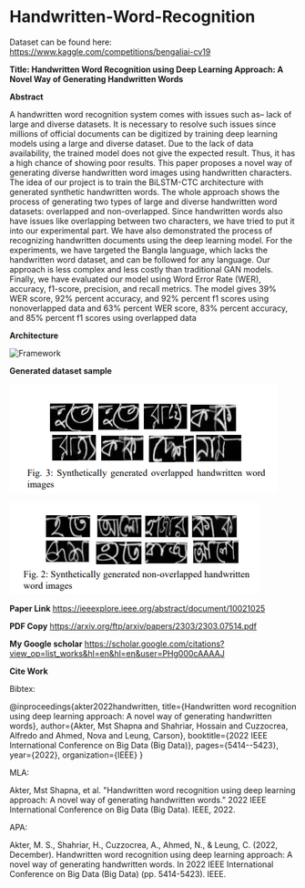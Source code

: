 # Handwritten-Word-Recognition


Dataset can be found here: https://www.kaggle.com/competitions/bengaliai-cv19





**Title: Handwritten Word Recognition using Deep Learning Approach: A Novel Way of Generating Handwritten Words**

**Abstract**

A handwritten word recognition system comes with issues such as– lack of large and diverse datasets. It is necessary to resolve such issues since millions of official documents can
be digitized by training deep learning models using a large and diverse dataset. Due to the lack of data availability, the
trained model does not give the expected result. Thus, it has
a high chance of showing poor results. This paper proposes a
novel way of generating diverse handwritten word images using
handwritten characters. The idea of our project is to train the
BiLSTM-CTC architecture with generated synthetic handwritten
words. The whole approach shows the process of generating two
types of large and diverse handwritten word datasets: overlapped
and non-overlapped. Since handwritten words also have issues
like overlapping between two characters, we have tried to put
it into our experimental part. We have also demonstrated the
process of recognizing handwritten documents using the deep
learning model. For the experiments, we have targeted the Bangla
language, which lacks the handwritten word dataset, and can be
followed for any language. Our approach is less complex and less
costly than traditional GAN models. Finally, we have evaluated
our model using Word Error Rate (WER), accuracy, f1-score,
precision, and recall metrics. The model gives 39% WER score,
92% percent accuracy, and 92% percent f1 scores using nonoverlapped data and 63% percent WER score, 83% percent
accuracy, and 85% percent f1 scores using overlapped data

**Architecture**

 ![Framework](./f.png)


**Generated dataset sample**

 ![](./images/sample1.png)

  ![](./images/sample2.png)


**Paper Link**
https://ieeexplore.ieee.org/abstract/document/10021025

**PDF Copy**
https://arxiv.org/ftp/arxiv/papers/2303/2303.07514.pdf

**My Google scholar**
https://scholar.google.com/citations?view_op=list_works&hl=en&hl=en&user=PHg000cAAAAJ


  **Cite Work**

  Bibtex:  
  
  @inproceedings{akter2022handwritten,
  title={Handwritten word recognition using deep learning approach: A novel way of generating handwritten words},
  author={Akter, Mst Shapna and Shahriar, Hossain and Cuzzocrea, Alfredo and Ahmed, Nova and Leung, Carson},
  booktitle={2022 IEEE International Conference on Big Data (Big Data)},
  pages={5414--5423},
  year={2022},
  organization={IEEE}
}


MLA:

Akter, Mst Shapna, et al. "Handwritten word recognition using deep learning approach: A novel way of generating handwritten words." 2022 IEEE International Conference on Big Data (Big Data). IEEE, 2022.

APA:

Akter, M. S., Shahriar, H., Cuzzocrea, A., Ahmed, N., & Leung, C. (2022, December). Handwritten word recognition using deep learning approach: A novel way of generating handwritten words. In 2022 IEEE International Conference on Big Data (Big Data) (pp. 5414-5423). IEEE.



